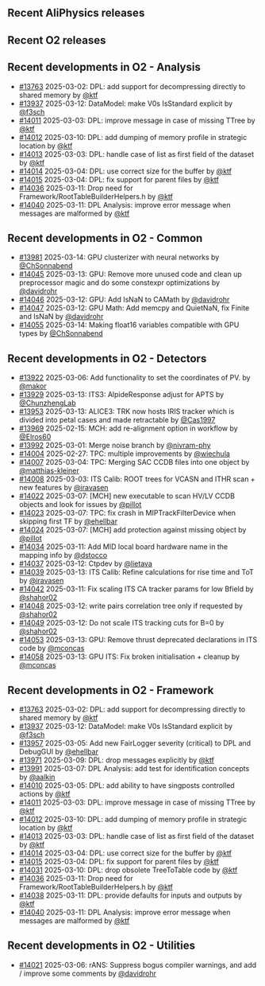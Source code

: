## Recent AliPhysics releases
## Recent O2 releases
## Recent developments in O2 - Analysis
- [\#13763](https://github.com/AliceO2Group/AliceO2/pull/13763) 2025-03-02: DPL: add support for decompressing directly to shared memory by [@ktf](https://github.com/ktf)
- [\#13937](https://github.com/AliceO2Group/AliceO2/pull/13937) 2025-03-12: DataModel: make V0s IsStandard explicit by [@f3sch](https://github.com/f3sch)
- [\#14011](https://github.com/AliceO2Group/AliceO2/pull/14011) 2025-03-03: DPL: improve message in case of missing TTree by [@ktf](https://github.com/ktf)
- [\#14012](https://github.com/AliceO2Group/AliceO2/pull/14012) 2025-03-10: DPL: add dumping of memory profile in strategic location by [@ktf](https://github.com/ktf)
- [\#14013](https://github.com/AliceO2Group/AliceO2/pull/14013) 2025-03-03: DPL: handle case of list as first field of the dataset by [@ktf](https://github.com/ktf)
- [\#14014](https://github.com/AliceO2Group/AliceO2/pull/14014) 2025-03-04: DPL: use correct size for the buffer by [@ktf](https://github.com/ktf)
- [\#14015](https://github.com/AliceO2Group/AliceO2/pull/14015) 2025-03-04: DPL: fix support for parent files by [@ktf](https://github.com/ktf)
- [\#14036](https://github.com/AliceO2Group/AliceO2/pull/14036) 2025-03-11: Drop need for Framework/RootTableBuilderHelpers.h by [@ktf](https://github.com/ktf)
- [\#14040](https://github.com/AliceO2Group/AliceO2/pull/14040) 2025-03-11: DPL Analysis: improve error message when messages are malformed by [@ktf](https://github.com/ktf)
## Recent developments in O2 - Common
- [\#13981](https://github.com/AliceO2Group/AliceO2/pull/13981) 2025-03-14: GPU clusterizer with neural networks by [@ChSonnabend](https://github.com/ChSonnabend)
- [\#14045](https://github.com/AliceO2Group/AliceO2/pull/14045) 2025-03-13: GPU: Remove more unused code and clean up preprocessor magic and do some constexpr optimizations by [@davidrohr](https://github.com/davidrohr)
- [\#14046](https://github.com/AliceO2Group/AliceO2/pull/14046) 2025-03-12: GPU: Add IsNaN to CAMath by [@davidrohr](https://github.com/davidrohr)
- [\#14047](https://github.com/AliceO2Group/AliceO2/pull/14047) 2025-03-12: GPU Math: Add memcpy and QuietNaN, fix Finite and IsNaN by [@davidrohr](https://github.com/davidrohr)
- [\#14055](https://github.com/AliceO2Group/AliceO2/pull/14055) 2025-03-14: Making float16 variables compatible with GPU types by [@ChSonnabend](https://github.com/ChSonnabend)
## Recent developments in O2 - Detectors
- [\#13922](https://github.com/AliceO2Group/AliceO2/pull/13922) 2025-03-06: Add functionality to set the coordinates of PV. by [@makor](https://github.com/makor)
- [\#13929](https://github.com/AliceO2Group/AliceO2/pull/13929) 2025-03-13: ITS3: AlpideResponse adjust for APTS by [@ChunzhengLab](https://github.com/ChunzhengLab)
- [\#13953](https://github.com/AliceO2Group/AliceO2/pull/13953) 2025-03-13: ALICE3: TRK now hosts IRIS tracker which is divided into petal cases and made retractable by [@Cas1997](https://github.com/Cas1997)
- [\#13969](https://github.com/AliceO2Group/AliceO2/pull/13969) 2025-02-15: MCH: add re-alignment option in workflow by [@Elros60](https://github.com/Elros60)
- [\#13992](https://github.com/AliceO2Group/AliceO2/pull/13992) 2025-03-01: Merge noise branch by [@nivram-phy](https://github.com/nivram-phy)
- [\#14004](https://github.com/AliceO2Group/AliceO2/pull/14004) 2025-02-27: TPC: multiple improvements by [@wiechula](https://github.com/wiechula)
- [\#14007](https://github.com/AliceO2Group/AliceO2/pull/14007) 2025-03-04: TPC: Merging SAC CCDB files into one object by [@matthias-kleiner](https://github.com/matthias-kleiner)
- [\#14008](https://github.com/AliceO2Group/AliceO2/pull/14008) 2025-03-03: ITS Calib: ROOT trees for VCASN and ITHR scan + new features by [@iravasen](https://github.com/iravasen)
- [\#14022](https://github.com/AliceO2Group/AliceO2/pull/14022) 2025-03-07: [MCH] new executable to scan HV/LV CCDB objects and look for issues by [@pillot](https://github.com/pillot)
- [\#14023](https://github.com/AliceO2Group/AliceO2/pull/14023) 2025-03-07: TPC: fix crash in MIPTrackFilterDevice when skipping first TF by [@ehellbar](https://github.com/ehellbar)
- [\#14024](https://github.com/AliceO2Group/AliceO2/pull/14024) 2025-03-07: [MCH] add protection against missing object by [@pillot](https://github.com/pillot)
- [\#14034](https://github.com/AliceO2Group/AliceO2/pull/14034) 2025-03-11: Add MID local board hardware name in the mapping info by [@dstocco](https://github.com/dstocco)
- [\#14037](https://github.com/AliceO2Group/AliceO2/pull/14037) 2025-03-12: Ctpdev by [@lietava](https://github.com/lietava)
- [\#14039](https://github.com/AliceO2Group/AliceO2/pull/14039) 2025-03-13: ITS Calib: Refine calculations for rise time and ToT by [@iravasen](https://github.com/iravasen)
- [\#14042](https://github.com/AliceO2Group/AliceO2/pull/14042) 2025-03-11: Fix scaling ITS CA tracker params for low Bfield by [@shahor02](https://github.com/shahor02)
- [\#14048](https://github.com/AliceO2Group/AliceO2/pull/14048) 2025-03-12: write pairs correlation tree only if requested by [@shahor02](https://github.com/shahor02)
- [\#14049](https://github.com/AliceO2Group/AliceO2/pull/14049) 2025-03-12: Do not scale ITS tracking cuts for B=0 by [@shahor02](https://github.com/shahor02)
- [\#14053](https://github.com/AliceO2Group/AliceO2/pull/14053) 2025-03-13: GPU: Remove thrust deprecated declarations in ITS code by [@mconcas](https://github.com/mconcas)
- [\#14058](https://github.com/AliceO2Group/AliceO2/pull/14058) 2025-03-13: GPU ITS: Fix broken initialisation + cleanup by [@mconcas](https://github.com/mconcas)
## Recent developments in O2 - Framework
- [\#13763](https://github.com/AliceO2Group/AliceO2/pull/13763) 2025-03-02: DPL: add support for decompressing directly to shared memory by [@ktf](https://github.com/ktf)
- [\#13937](https://github.com/AliceO2Group/AliceO2/pull/13937) 2025-03-12: DataModel: make V0s IsStandard explicit by [@f3sch](https://github.com/f3sch)
- [\#13957](https://github.com/AliceO2Group/AliceO2/pull/13957) 2025-03-05: Add new FairLogger severity (critical) to DPL and DebugGUI by [@ehellbar](https://github.com/ehellbar)
- [\#13971](https://github.com/AliceO2Group/AliceO2/pull/13971) 2025-03-09: DPL: drop messages explicitly by [@ktf](https://github.com/ktf)
- [\#13991](https://github.com/AliceO2Group/AliceO2/pull/13991) 2025-03-07: DPL Analysis: add test for identification concepts by [@aalkin](https://github.com/aalkin)
- [\#14010](https://github.com/AliceO2Group/AliceO2/pull/14010) 2025-03-05: DPL: add ability to have singposts controlled actions by [@ktf](https://github.com/ktf)
- [\#14011](https://github.com/AliceO2Group/AliceO2/pull/14011) 2025-03-03: DPL: improve message in case of missing TTree by [@ktf](https://github.com/ktf)
- [\#14012](https://github.com/AliceO2Group/AliceO2/pull/14012) 2025-03-10: DPL: add dumping of memory profile in strategic location by [@ktf](https://github.com/ktf)
- [\#14013](https://github.com/AliceO2Group/AliceO2/pull/14013) 2025-03-03: DPL: handle case of list as first field of the dataset by [@ktf](https://github.com/ktf)
- [\#14014](https://github.com/AliceO2Group/AliceO2/pull/14014) 2025-03-04: DPL: use correct size for the buffer by [@ktf](https://github.com/ktf)
- [\#14015](https://github.com/AliceO2Group/AliceO2/pull/14015) 2025-03-04: DPL: fix support for parent files by [@ktf](https://github.com/ktf)
- [\#14031](https://github.com/AliceO2Group/AliceO2/pull/14031) 2025-03-10: DPL: drop obsolete TreeToTable code by [@ktf](https://github.com/ktf)
- [\#14036](https://github.com/AliceO2Group/AliceO2/pull/14036) 2025-03-11: Drop need for Framework/RootTableBuilderHelpers.h by [@ktf](https://github.com/ktf)
- [\#14038](https://github.com/AliceO2Group/AliceO2/pull/14038) 2025-03-11: DPL: provide defaults for inputs and outputs by [@ktf](https://github.com/ktf)
- [\#14040](https://github.com/AliceO2Group/AliceO2/pull/14040) 2025-03-11: DPL Analysis: improve error message when messages are malformed by [@ktf](https://github.com/ktf)
## Recent developments in O2 - Utilities
- [\#14021](https://github.com/AliceO2Group/AliceO2/pull/14021) 2025-03-06: rANS: Suppress bogus compiler warnings, and add / improve some comments by [@davidrohr](https://github.com/davidrohr)
